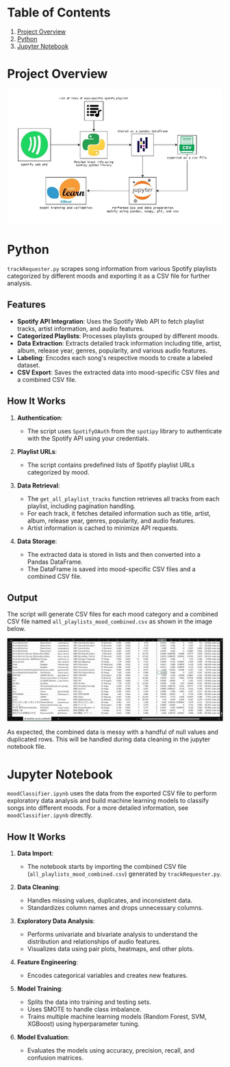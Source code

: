 # Table of Contents
1. [Project Overview](#project-overview)
2. [Python](#python)
3. [Jupyter Notebook](#jupyter-notebook)

# Project Overview

![Project Overview](/images/project_overview.jpg)

# Python

`trackRequester.py` scrapes song information from various Spotify playlists categorized by different moods and exporting it as a CSV file for further analysis.

## Features 

- **Spotify API Integration**: Uses the Spotify Web API to fetch playlist tracks, artist information, and audio features.
- **Categorized Playlists**: Processes playlists grouped by different moods.
- **Data Extraction**: Extracts detailed track information including title, artist, album, release year, genres, popularity, and various audio features.
- **Labeling**: Encodes each song's respective moods to create a labeled dataset.
- **CSV Export**: Saves the extracted data into mood-specific CSV files and a combined CSV file.

## How It Works

1. **Authentication**:
    - The script uses `SpotifyOAuth` from the `spotipy` library to authenticate with the Spotify API using your credentials.

2. **Playlist URLs**:
    - The script contains predefined lists of Spotify playlist URLs categorized by mood. 

3. **Data Retrieval**:
    - The `get_all_playlist_tracks` function retrieves all tracks from each playlist, including pagination handling.
    - For each track, it fetches detailed information such as title, artist, album, release year, genres, popularity, and audio features.
    - Artist information is cached to minimize API requests.

4. **Data Storage**:
    - The extracted data is stored in lists and then converted into a Pandas DataFrame.
    - The DataFrame is saved into mood-specific CSV files and a combined CSV file.
  
## Output

The script will generate CSV files for each mood category and a combined CSV file named `all_playlists_mood_combined.csv` as shown in the image below.

![Output](/images/csv.jpg)

As expected, the combined data is messy with a handful of null values and duplicated rows. This will be handled during data cleaning in the jupyter notebook file.
  
# Jupyter Notebook

`moodClassifier.ipynb` uses the data from the exported CSV file to perform exploratory data analysis and build machine learning models to classify songs into different moods. For a more detailed information, see `moodClassifier.ipynb` directly.

## How It Works

1. **Data Import**:
    - The notebook starts by importing the combined CSV file (`all_playlists_mood_combined.csv`) generated by `trackRequester.py`.

2. **Data Cleaning**:
    - Handles missing values, duplicates, and inconsistent data.
    - Standardizes column names and drops unnecessary columns.

3. **Exploratory Data Analysis**:
    - Performs univariate and bivariate analysis to understand the distribution and relationships of audio features.
    - Visualizes data using pair plots, heatmaps, and other plots.

4. **Feature Engineering**:
    - Encodes categorical variables and creates new features.

5. **Model Training**:
    - Splits the data into training and testing sets.
    - Uses SMOTE to handle class imbalance.
    - Trains multiple machine learning models (Random Forest, SVM, XGBoost) using hyperparameter tuning.

6. **Model Evaluation**:
    - Evaluates the models using accuracy, precision, recall, and confusion matrices.
